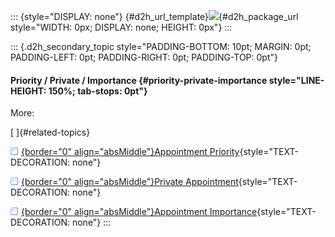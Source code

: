 ::: {style="DISPLAY: none"}
[](ms-xhelp:///?Id=d2h_url_template){#d2h_url_template}![](!package_url!){#d2h_package_url style="WIDTH: 0px; DISPLAY: none; HEIGHT: 0px"}
:::

::: {.d2h_secondary_topic style="PADDING-BOTTOM: 10pt; MARGIN: 0pt; PADDING-LEFT: 0pt; PADDING-RIGHT: 0pt; PADDING-TOP: 0pt"}
#### Priority / Private / Importance {#priority-private-importance style="LINE-HEIGHT: 150%; tab-stops: 0pt"}

More:

[ ]{#related-topics}

[![](button.gif){border="0" align="absMiddle"}Appointment Priority](ms-xhelp:///?Id=8b3a5155-c671-485e-a900-3eba5a38801f){style="TEXT-DECORATION: none"}

[![](button.gif){border="0" align="absMiddle"}Private Appointment](ms-xhelp:///?Id=6c3cd63b-bf9e-4e32-b6e9-913f3a4da964){style="TEXT-DECORATION: none"}

[![](button.gif){border="0" align="absMiddle"}Appointment Importance](ms-xhelp:///?Id=06b8a2dd-4868-4b3f-bf69-c5cc91b4cb9a){style="TEXT-DECORATION: none"}
:::
